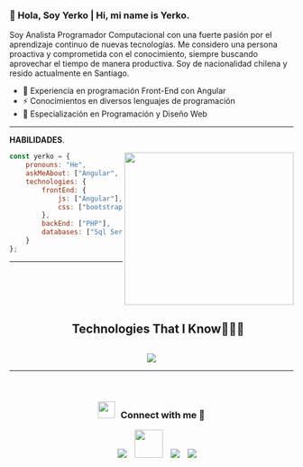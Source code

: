 ### 👋 Hola, Soy Yerko | Hi, mi name is Yerko.
   Soy Analista Programador Computacional con una fuerte pasión por el aprendizaje continuo de nuevas tecnologías. Me considero una persona proactiva y comprometida con el conocimiento, siempre buscando aprovechar el tiempo de manera productiva. Soy de nacionalidad chilena y resido actualmente en Santiago.


- 🌱 Experiencia en programación Front-End con Angular
- ⚡ Conocimientos en diversos lenguajes de programación
- 🔭 Especialización en Programación y Diseño Web

---------------------------------------------------------

**HABILIDADES**.

<img align='right' src="https://www.lovethispic.com/uploaded_images/104877-Batman-Robin-Drinking-Coffee.gif?1" width="300" height="270">


```javascript
const yerko = {
    pronouns: "He",
    askMeAbout: ["Angular", "TypeScript", "Software Engineering"],
    technologies: {
        frontEnd: {
            js: ["Angular"],
            css: ["bootstrap", "Wordpress"]
        },
        backEnd: ["PHP"],
        databases: ["Sql Server", "MySql"],
    }
};
```

------------------------------------------------------

<!--h1 without bottom border-->
<div id="user-content-toc">
  <ul align="center">
    <summary><h2 style="display: inline-block">Technologies That I Know👨🏻‍💻</h2></summary>
  </ul>
</div>
<!--tech stack icons-->
<p align="center">
  <a href="https://skillicons.dev">
    <img src="https://skillicons.dev/icons?i=angular,git,cpp,css,discord,docker,express,github,html,java,js,linux,materialui,nginx,mysql,nextjs,nodejs,postman,py,tailwind,ts,vscode,wordpress&perline=14" />
  </a>
</p>


------------------------------------------------------
<br/>
<h3 align="center" > <img src="https://media.giphy.com/media/iY8CRBdQXODJSCERIr/giphy.gif" width="30" height="30" style="margin-right: 10px;">Connect with me 🤝 </h3>

<p align="center">

 <div align="center"  class="icons-social" style="margin-left: 10px;">
	 <a style="margin-left: 10px;" href="https://instagram.com/lemonstack.cl" target="_blank">
			<img src="https://img.icons8.com/doodle/40/000000/instagram-new--v2.png"></a>
          <a style="margin-left: 10px;" target="_blank" href="https://www.facebook.com/lemonstack.cl">
			<img style="width:50px; height: 50px;" src="https://img.icons8.com/?size=100&id=nhX8zsseyDoS&format=png&color=000000"></a>
          <a style="margin-left: 10px;"  target="_blank" href="https://www.linkedin.com/in/ye-figueroa/">
			<img src="https://img.icons8.com/doodle/40/000000/linkedin--v2.png"></a>
          <a style="margin-left: 10px;" target="_blank" href="https://github.com/Alexis0089">
		<img src="https://img.icons8.com/doodle/40/000000/github--v1.png"></a>
	
	 
   
  </div>
</p>








   
   

